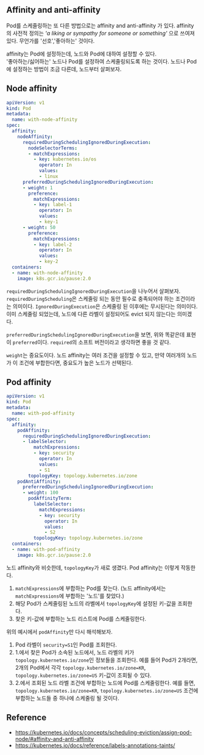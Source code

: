 ## Affinity and anti-affinity
Pod를 스케줄링하는 또 다른 방법으로는 affinity and anti-affinity 가 있다.
affinity의 사전적 정의는 _'a liking or sympathy for someone or something'_ 으로 쓰여져 있다.
무언가를 '선호','좋아하는' 것이다.

affinity는 Pod에 설정하는데, 노드와 Pod에 대하여 설정할 수 있다.  
'좋아하는/싫어하는' 노드나 Pod를 설정하여 스케줄링되도록 하는 것이다. 노드나 Pod에 설정하는 방법이 조금 다른데, 노드부터 살펴보자.

## Node affinity
~~~yaml
apiVersion: v1
kind: Pod
metadata:
  name: with-node-affinity
spec:
  affinity:
    nodeAffinity:
      requiredDuringSchedulingIgnoredDuringExecution:
        nodeSelectorTerms:
        - matchExpressions:
          - key: kubernetes.io/os
            operator: In
            values:
            - linux
      preferredDuringSchedulingIgnoredDuringExecution:
      - weight: 1
        preference:
          matchExpressions:
          - key: label-1
            operator: In
            values:
            - key-1
      - weight: 50
        preference:
          matchExpressions:
          - key: label-2
            operator: In
            values:
            - key-2
  containers:
  - name: with-node-affinity
    image: k8s.gcr.io/pause:2.0
~~~
`requiredDuringSchedulingIgnoredDuringExecution`을 나누어서 살펴보자. 
`requiredDuringScheduling`은 스케줄링 되는 동안 필수로 충족되어야 하는 조건이라는 의미이다.
`IgnoredDuringExecution`은 스케줄링 된 이후에는 무시된다는 의미이다. 이미 스케줄링 되었는데, 노드에 다른 라벨이 설정되어도 evict 되지 않는다는 의미겠다.

`preferredDuringSchedulingIgnoredDuringExecution`을 보면, 위와 똑같은데 표현이 `preferred`이다. 
`required`의 소프트 버전이라고 생각하면 좋을 것 같다.

`weight`는 중요도이다. 노드 affinity는 여러 조건을 설정할 수 있고, 만약 여러개의 노드가 이 조건에 부합한다면, 중요도가 높은 노드가 선택된다.


## Pod affinity
~~~yaml
apiVersion: v1
kind: Pod
metadata:
  name: with-pod-affinity
spec:
  affinity:
    podAffinity:
      requiredDuringSchedulingIgnoredDuringExecution:
      - labelSelector:
          matchExpressions:
          - key: security
            operator: In
            values:
            - S1
        topologyKey: topology.kubernetes.io/zone
    podAntiAffinity:
      preferredDuringSchedulingIgnoredDuringExecution:
      - weight: 100
        podAffinityTerm:
          labelSelector:
            matchExpressions:
            - key: security
              operator: In
              values:
              - S2
          topologyKey: topology.kubernetes.io/zone
  containers:
  - name: with-pod-affinity
    image: k8s.gcr.io/pause:2.0
~~~

노드 affinity와 비슷한데, `topologyKey`가 새로 생겼다. Pod affinity는 이렇게 작동한다.  

1. `matchExpressions`에 부합하는 Pod를 찾는다. (노드 affinity에서는 `matchExpressions`에 부합하는 '노드'를 찾았다.)
2. 해당 Pod가 스케줄링된 노드의 라벨에서 `topologyKey`에 설정된 키-값을 조회한다.
3. 찾은 키-값에 부합하는 노드 리스트에 Pod를 스케줄링한다.

위의 예시에서 `podAffinity`만 다시 해석해보자.

1. Pod 라벨이 `security=S1`인 Pod를 조회한다.
2. 1.에서 찾은 Pod가 소속된 노드에서, 노드 라벨의 키가 `topology.kubernetes.io/zone`인 정보들을 조회한다.
   예를 들어 Pod가 2개라면, 2개의 Pod에서 각각 `topology.kubernetes.io/zone=KR`, `topology.kubernetes.io/zone=US` 키-값이 조회될 수 있다.
3. 2.에서 조회된 노드 라벨 조건에 부합하는 노드에 Pod를 스케줄링한다.
   예를 들면, `topology.kubernetes.io/zone=KR`, `topology.kubernetes.io/zone=US` 조건에 부합하는 노드들 중 하나에 스케줄링 될 것이다.
   

## Reference
- https://kubernetes.io/docs/concepts/scheduling-eviction/assign-pod-node/#affinity-and-anti-affinity
- https://kubernetes.io/docs/reference/labels-annotations-taints/
